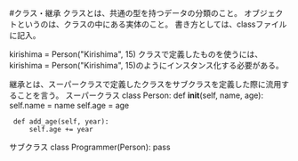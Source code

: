 #クラス・継承
 クラスとは、共通の型を持つデータの分類のこと。
 オブジェクトというのは、クラスの中にある実体のこと。
 書き方としては、classファイルに記入。
 
 
 kirishima = Person("Kirishima", 15)
 クラスで定義したものを使うには、kirishima = Person("Kirishima", 15)のようにインスタンス化する必要がある。
 
 継承とは、スーパークラスで定義したクラスをサブクラスを定義した際に流用することを言う。
 スーパークラス
 class Person:
     def __init__(self, name, age):
         self.name = name
         self.age = age
 
     def add_age(self, year):
         self.age += year
 
 サブクラス
 class Programmer(Person):
     pass
